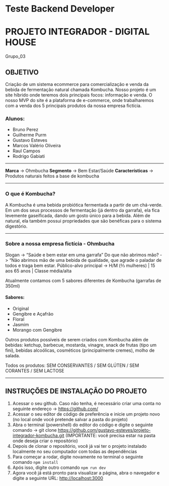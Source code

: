 # Teste Backend Developer
# PROJETO INTEGRADOR - DIGITAL HOUSE

Grupo_03

## OBJETIVO
Criação de um sistema ecommerce para comercialização e venda da bebida de fermentação natural chamada Kombucha.
Nosso projeto é um site híbrido onde teremos dois principais focos: informação e venda.
O nosso MVP do site é a plataforma de e-commerce, onde trabalharemos com a venda dos 5 principais produtos da nossa empresa fictícia.

### Alunos:
 - Bruno Perez
 - Guilherme Purm
 - Gustavo Esteves
 - Marcos Valério Oliveira
 - Raul Campos
 - Rodrigo Gabiati

----
**Marca** → Ohmbucha
**Segmento** → Bem Estar/Saúde
**Características** → Produtos naturais feitos a base de kombucha

----
### O que é Kombucha?

A Kombucha é uma bebida probiótica fermentada a partir de um chá-verde.
Em um dos seus processos de fermentação (já dentro da garrafa), ela fica levemente gaseificada, dando um gosto único para a bebida. Além de natural, ela também possui propriedades que são benéficas para o sistema digestório.

----

### Sobre a nossa empresa fictícia - Ohmbucha

Slogan -> “Saúde e bem estar em uma garrafa”
Do que não abrimos mão? -> “Não abrimos mão de uma bebida de qualidade, que agrade o paladar de todos e traga bem estar.
Público-alvo principal -> H/M (⅔ mulheres) | 15 aos 65 anos | Classe média/alta

Atualmente contamos com 5 sabores diferentes de Kombucha (garrafas de 350ml)

#### Sabores:
 - Original
 - Gengibre e Açafrão
 - Floral
 - Jasmim
 - Morango com Gengibre

Outros produtos possíveis de serem criados com Kombucha além de bebidas: ketchup, barbecue, mostarda, vinagre, snack de frutas (tipo um fini), bebidas alcoólicas, cosméticos (principalmente cremes), molho de salada.

Todos os produtos: SEM CONSERVANTES / SEM GLÚTEN / SEM CORANTES / SEM LACTOSE

-----------------------------------------------------------------------------

## INSTRUÇÕES DE INSTALAÇÃO DO PROJETO

1) Acessar o seu github. Caso não tenha, é necessário criar uma conta no seguinte endereço -> https://github.com/
2) Acessar o seu editor de código de preferência e inicie um projeto novo (no local onde você pretende salvar a pasta do projeto)
3) Abra o terminal (powershell) do editor do código e digite o seguinte comando -> git clone https://github.com/gustavo-esteves/projeto-integrador-kombucha.git (IMPORTANTE: você precisa estar na pasta onde deseja criar o repositório)
4) Depois de clonar o repositório, você já vai ter o projeto instalado localmente no seu computador com todas as dependências
5) Para começar a rodar, digite novamente no terminal o seguinte comando `npm install`
6) Após isso, digite outro comando `npm run dev`
7) Agora você já está pronto para visualizar a página, abra o navegador e digite a seguinte URL: [http://localhost:3000](http://localhost:3000)
